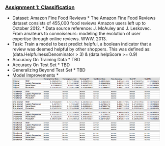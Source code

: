 ### [Assignment 1: Classification](https://github.com/compagnb/MachineLearning/blob/master/Assignment1/Assignment1.md)
   *   Dataset: Amazon Fine Food Reviews
      *   The Amazon Fine Food Reviews dataset consists of 455,000 food reviews Amazon users left up to October 2012.
      *   Data source reference: J. McAuley and J. Leskovec. From amateurs to connoisseurs: modeling the evolution of user expertise through online reviews. WWW, 2013.
   *   Task: Train a model to best predict helpful, a boolean indicator that a review was deemed helpful by other shoppers. This was defined as: (data.HelpfulnessDenominator > 3) & (data.helpScore >= 0.9)
   *   Accuracy On Training Data
      *   TBD
   *   Accuracy On Test Set
      *   TBD
   *   Generalizing Beyond Test Set
      *   TBD
   *   Model Improvements
      *   ![progress chart](https://github.com/compagnb/MachineLearning/blob/master/Assignment1/assignment1Progress.png)
